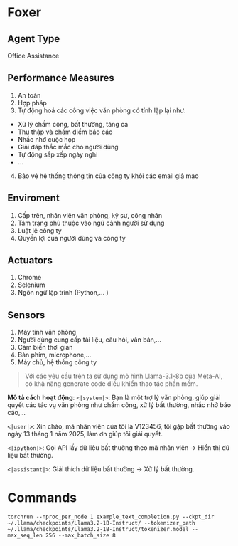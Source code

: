 # Foxer 

## Agent Type 
Office Assistance 

## Performance Measures 
1. An toàn 
2. Hợp pháp 
3. Tự động hoá các công việc văn phòng có tính lặp lại như: 
- Xử lý chấm công, bất thường, tăng ca
- Thu thập và chấm điểm báo cáo
- Nhắc nhở cuộc họp 
- Giải đáp thắc mắc cho người dùng 
- Tự động sắp xếp ngày nghỉ 
- ... 
4. Bảo vệ hệ thống thông tin của công ty khỏi các email giả mạo 

## Enviroment
1. Cấp trên, nhân viên văn phòng, kỹ sư, công nhân
2. Tâm trạng phù thuộc vào ngữ cảnh người sử dụng 
3. Luật lệ công ty 
4. Quyền lợi của người dùng và công ty 

## Actuators 
1. Chrome 
2. Selenium 
4. Ngôn ngữ lập trình (Python,... )

## Sensors 
1. Máy tính văn phòng 
2. Người dùng cung cấp tài liệu, câu hỏi, văn bản,... 
3. Cảm biến thời gian 
4. Bàn phím, microphone,...
5. Máy chủ, hệ thống công ty 

> Với các yêu cầu trên ta sử dụng mô hình Llama-3.1-8b của Meta-AI, có khả năng generate code điều khiển thao tác phần mềm. 

**Mô tả cách hoạt động**:
`<|system|>`: Bạn là một trợ lý văn phòng, giúp giải quyết các tác vụ văn phòng như chấm công, xử lý bất thường, nhắc nhở báo cáo,...

`<|user|>`: Xin chào, mã nhân viên của tôi là V123456, tôi gặp bất thường vào ngày 13 tháng 1 năm 2025, làm ơn giúp tôi giải quyết. 

`<|ipython|>`: Gọi API lấy dữ liệu bất thường theo mã nhân viên -> Hiển thị dữ liệu bất thường.

`<|assistant|>`: Giải thích dữ liệu bất thường -> Xử lý bất thường. 

# Commands
`torchrun --nproc_per_node 1 example_text_completion.py --ckpt_dir ~/.llama/checkpoints/Llama3.2-1B-Instruct/ --tokenizer_path ~/.llama/checkpoints/Llama3.2-1B-Instruct/tokenizer.model --max_seq_len 256 --max_batch_size 8`
